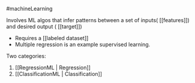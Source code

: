 #machineLearning 

Involves ML algos that infer patterns between a set of inputs( [[features]]) and desired output ( [[target]])
- Requires a [[labeled dataset]]
- Multiple regression is an example supervised learning.

Two categories:
1. [[RegressionML | Regression]]
3. [[ClassificationML | Classification]]
